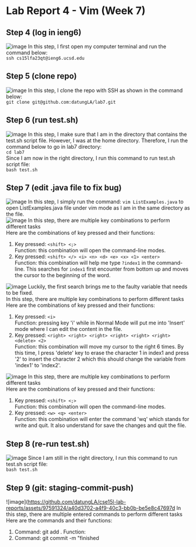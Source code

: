 # Lab Report 4 - Vim (Week 7)
## Step 4 (log in ieng6)
![image](https://github.com/datungLA/cse15l-lab-reports/assets/97591324/98ad1909-d35d-4bb9-823d-650fe1f3746b)
In this step, I first open my computer terminal and run the command below: \
`ssh cs15lfa23qt@ieng6.ucsd.edu`
## Step 5 (clone repo)
![image](https://github.com/datungLA/cse15l-lab-reports/assets/97591324/a8dafe18-c177-4c60-b9c9-6c324ad87427)
In this step, I clone the repo with SSH as shown in the command below: \
`git clone git@github.com:datungLA/lab7.git` 

## Step 6 (run test.sh)
![image](https://github.com/datungLA/cse15l-lab-reports/assets/97591324/b75a4579-f73b-4471-bc14-953765f9b8ca)
In this step, I make sure that I am in the directory that contains the test.sh script file. However, I was at the home directory. Therefore, I run the command below to go in lab7 directory: \
`cd lab7` \
Since I am now in the right directory, I run this command to run test.sh script file: \
`bash test.sh`
## Step 7 (edit .java file to fix bug)
![image](https://github.com/datungLA/cse15l-lab-reports/assets/97591324/e760e22f-c97f-4070-8e75-506c4dd788b7)
In this step, I simply run the command: `vim ListExamples.java` to open ListExamples.java file under vim mode as I am in the same directory as the file. \
![image](https://github.com/datungLA/cse15l-lab-reports/assets/97591324/37995ab7-b78d-4bdd-a55c-8a74f1c1f144)
In this step, there are multiple key combinations to perform different tasks \
Here are the combinations of key pressed and their functions: 
1) Key pressed: `<shift> <;>`\
   Function: this combination will open the command-line modes.
2) Key pressed: `<shift> </> <i> <n> <d> <e> <x> <1> <enter>` \
   Function: this combination will help me type `?index1` in the command-line. This searches for `index1` first encounter from bottom up and moves the cursor to the beginning of the word.

![image](https://github.com/datungLA/cse15l-lab-reports/assets/97591324/0c8d3e87-c6d5-47b8-abdb-b03a9a6e7258)
Luckily, the first search brings me to the faulty variable that needs to be fixed. \
In this step, there are multiple key combinations to perform different tasks \
Here are the combinations of key pressed and their functions: 
1) Key pressed: `<i>`\
   Function: pressing key 'i' while in Normal Mode will put me into 'Insert' mode where I can edit the content in the file.
2) Key pressed: `<right> <right> <right> <right> <right> <right> <delete> <2>` \
   Function: this combination will move my cursor to the right 6 times. By this time, I press 'delete' key to erase the character 1 in index1 and press '2' to insert the character 2 which this should change the variable from 'index1' to 'index2'.
   
![image](https://github.com/datungLA/cse15l-lab-reports/assets/97591324/9da5fc68-d6f4-4a48-8a62-bd8f5863b416)
In this step, there are multiple key combinations to perform different tasks \
Here are the combinations of key pressed and their functions: 
1) Key pressed: `<shift> <;>`\
   Function: this combination will open the command-line modes.
2) Key pressed: `<w> <q> <enter>` \
   Function: this combination will enter the command 'wq' which stands for write and quit. It also understand for save the changes and quit the file.
   
## Step 8 (re-run test.sh)
![image](https://github.com/datungLA/cse15l-lab-reports/assets/97591324/31ed1453-6d16-4842-a03f-92686690abff)
Since I am still in the right directory, I run this command to run test.sh script file: \
`bash test.sh`

## Step 9 (git: staging-commit-push)
![image](https://github.com/datungLA/cse15l-lab-reports/assets/97591324/a40d3702-a4f9-40c3-bb0b-be5e8c47697d
In this step, there are multiple entered commands to perform different tasks \
Here are the commands and their functions: 
1) Command: git add .
   Function:
2) Command: git commit -m "finished 
